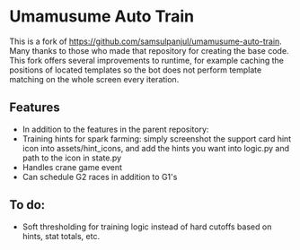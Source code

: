# Umamusume Auto Train

This is a fork of https://github.com/samsulpanjul/umamusume-auto-train. Many thanks to those who made that repository for creating the base code. This fork offers several improvements to runtime, for example caching the positions of located templates so the bot does not perform template matching on the whole screen every iteration. 

## Features

- In addition to the features in the parent repository:
- Training hints for spark farming: simply screenshot the support card hint icon into assets/hint_icons, and add the hints you want into logic.py and path to the icon in state.py
- Handles crane game event
- Can schedule G2 races in addition to G1's

## To do:

- Soft thresholding for training logic instead of hard cutoffs based on hints, stat totals, etc.

